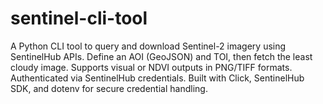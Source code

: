 # sentinel-cli-tool
A Python CLI tool to query and download Sentinel-2 imagery using SentinelHub APIs. Define an AOI (GeoJSON) and TOI, then fetch the least cloudy image. Supports visual or NDVI outputs in PNG/TIFF formats. Authenticated via SentinelHub credentials. Built with Click, SentinelHub SDK, and dotenv for secure credential handling.
